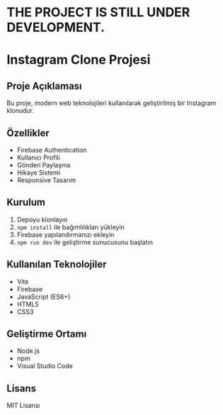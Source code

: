# THE PROJECT IS STILL UNDER DEVELOPMENT.
# Instagram Clone Projesi

## Proje Açıklaması
Bu proje, modern web teknolojileri kullanılarak geliştirilmiş bir Instagram klonudur.

## Özellikler
- Firebase Authentication
- Kullanıcı Profili
- Gönderi Paylaşma
- Hikaye Sistemi
- Responsive Tasarım

## Kurulum
1. Depoyu klonlayın
2. `npm install` ile bağımlılıkları yükleyin
3. Firebase yapılandırmanızı ekleyin
4. `npm run dev` ile geliştirme sunucusunu başlatın

## Kullanılan Teknolojiler
- Vite
- Firebase
- JavaScript (ES6+)
- HTML5
- CSS3

## Geliştirme Ortamı
- Node.js
- npm
- Visual Studio Code

## Lisans
MIT Lisansı
